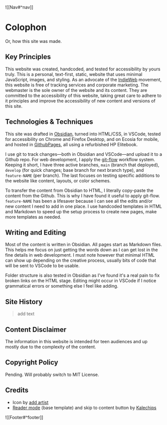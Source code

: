 ![[Nav#^nav]]

# Colophon

Or, how this site was made.

## Key Principles
This website was created, handcoded, and tested for accessibility by yours truly. This is a personal, text-first, static, website that uses minimal JavaScript, images, and styling. As an advocate of the [IndieWeb](https://indieweb.org/) movement, this website is free of tracking services and corporate marketing. The webmaster is the sole owner of the website and its content. They are committed to the accessibility of this website, taking great care to adhere to it principles and improve the accessibility of new content and versions of this site.

## Technologies & Techniques
This site was drafted in [Obsidian](https://obsidian.md/), turned into HTML/CSS, in VSCode, tested for accessibility on Chrome and Firefox Desktop, and on Ecosia for mobile, and hosted in [GithubPages]((https://github.com/MarySeph/MarySeph.github.io)), all using a refurbished HP Elitebook.

I use git to track changes—both in Obsidian and VSCode—and upload it to a Github repo. For web development, I apply the [git-flow](https://jeffkreeftmeijer.com/git-flow/) workflow system. Keeping it short, I have three active branches, `main` (branch that deployed), `develop` (for quick changes; base branch for next branch type), and `feature-NAME` (per branch). The last focuses on testing specific additions to the website like content, layouts, or color schemes.

To transfer the content from Obsidian to HTML, I literally copy-paste the content from the Github. This is why I have found it useful to apply git-flow. `feature-NAME` has been a lifesaver because I can see all the edits and/or new content I need to add in one place. I use handcoded templates in HTML and Markdown to speed up the setup process to create new pages, make more templates as needed.

## Writing and Editing
Most of the content is written in Obsidian. All pages start as Markdown files. This helps me focus on just getting the words down as I can get lost in the fine details in web development. I must note however that minimal HTML can show up depending on the creative process, usually bits of code that will be sent to VSCode to be usable. 

Folder structure is also tested in Obsidian as I've found it's a real pain to fix broken links on the HTML stage. Editing might occur in VSCode if I notice grammatical errors or something else I feel like adding.

## Site History
> add text

## Content Disclaimer
The information in this website is intended for teen audiences and up mostly due to the complexity of the content.

## Copyright Policy
Pending. Will probably switch to MIT License.

## Credits
- Icon by [add artist]()
- [Reader mode](https://kalechips.net/projects/layouts/) (base template) and skip to content button by [Kalechips](https://kalechips.net/index)

![[Footer#^footer]]